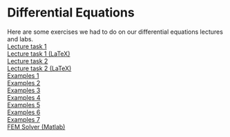 # Differential Equations
Here are some exercises we had to do on our differential equations lectures and labs.  
<a href="https://github.com/LucasJezap/MiscellaneousAGH/tree/master/Differential%20Equations/Zadanie1.pdf"> Lecture task 1    
<a href="https://github.com/LucasJezap/MiscellaneousAGH/tree/master/Differential%20Equations/Zadanie1.tex"> Lecture task 1 (LaTeX)    
<a href="https://github.com/LucasJezap/MiscellaneousAGH/tree/master/Differential%20Equations/Zadanie2.pdf"> Lecture task 2    
<a href="https://github.com/LucasJezap/MiscellaneousAGH/tree/master/Differential%20Equations/Zadanie2.tex"> Lecture task 2 (LaTeX)  
<a href="https://github.com/LucasJezap/MiscellaneousAGH/tree/master/Differential%20Equations/los_examples1.pdf"> Examples 1  
<a href="https://github.com/LucasJezap/MiscellaneousAGH/tree/master/Differential%20Equations/los_examples2.pdf"> Examples 2  
<a href="https://github.com/LucasJezap/MiscellaneousAGH/tree/master/Differential%20Equations/los_examples3.pdf"> Examples 3  
<a href="https://github.com/LucasJezap/MiscellaneousAGH/tree/master/Differential%20Equations/los_examples4.pdf"> Examples 4    
<a href="https://github.com/LucasJezap/MiscellaneousAGH/tree/master/Differential%20Equations/los_examples5.pdf"> Examples 5    
<a href="https://github.com/LucasJezap/MiscellaneousAGH/tree/master/Differential%20Equations/los_examples6.pdf"> Examples 6    
<a href="https://github.com/LucasJezap/MiscellaneousAGH/tree/master/Differential%20Equations/los_examples7.pdf"> Examples 7    
<a href="https://github.com/LucasJezap/MiscellaneousAGH/tree/master/Differential%20Equations/FEM_Solver"> FEM Solver (Matlab)    
